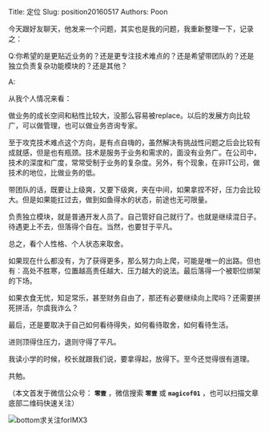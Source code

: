 Title:  定位
Slug:  position20160517
Authors: Poon





今天跟好友聊天，他发来一个问题，其实也是我的问题，我重新整理一下，记录之：

Q:你希望的是更贴近业务的？还是更专注技术难点的？还是希望带团队的？还是独立负责复杂功能模块的？还是其他？

A:

从我个人情况来看：

做业务的成长空间和粘性比较大，没那么容易被replace。以后的发展方向比较广，可以做管理，也可以做业务咨询专家。

至于攻克技术难点这个方向，是有点自嗨的，虽然解决有挑战性问题之后会比较有成就感，但是也有瓶颈。技术是服务于业务和需求的，面没有业务广。在公司中，技术的深度和广度，常常受制于业务的复杂度。另外，有个现象，在非IT公司，做技术的地位，比做业务的低。

带团队的话，既要让上级爽，又要下级爽，夹在中间，如果拿捏不好，压力会比较大。但是如果能扛过去，做到如鱼得水的状态，前途也无可限量。

负责独立模块，就是普通开发人员了。自己管好自己就行了。也就是继续混日子。待遇更上不去，但落得个自在。当然，也要甘于平凡。

总之，看个人性格、个人状态来取舍。

如果现在什么都没有，为了获得更多，那么努力向上爬，可能是唯一的出路。但也有：高处不胜寒，位置越高责任越大、压力越大的说法。最后落得一个被职位绑架的下场。

如果衣食无忧，知足常乐，甚至财务自由了，那还有必要继续向上爬吗？还需要拼死拼活，尔虞我诈么？

最后，还是要取决于自己如何看待得失，如何看待取舍，如何看待生活。

进则顶得住压力，退则守得了平凡。

我读小学的时候，校长就跟我们说，要拿得起，放得下。至今还觉得很有道理。

共勉。



（本文首发于微信公众号： **`零壹`** ，微信搜索 **`零壹`** 或 **`magicof01`** ，也可以扫描文章底部二维码快速关注）

![bottom求关注forIMX3](http://www.imx3.com/img/weixin_bi_common/sdr_code_tree_01.png)

